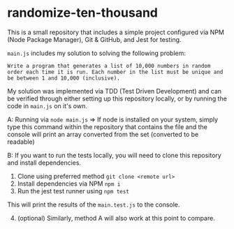 # randomize-ten-thousand

This is a small repository that includes a simple project configured via NPM (Node Package Manager), Git & GitHub, and Jest for testing.

`main.js` includes my solution to solving the following problem:

`Write a program that generates a list of 10,000 numbers in random order each time it is run. Each number in the list must be unique and be between 1 and 10,000 (inclusive).`

My solution was implemented via TDD (Test Driven Development) and can be verified through either setting up this repository locally, or by running the code in `main.js` on it's own.

A: Running via `node main.js` => If node is installed on your system, simply type this command within the repository that contains the file and the console will print an array converted from the set (converted to be readable)

B: If you want to run the tests locally, you will need to clone this repository and install dependencies.

1. Clone using preferred method `git clone <remote url>`
2. Install dependencies via NPM `npm i`
3. Run the jest test runner using `npm test`

This will print the results of the `main.test.js` to the console.

4. (optional) Similarly, method A will also work at this point to compare.
